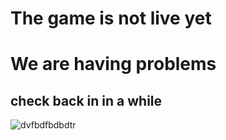 # The game is not live yet
# We are having problems

## check back in in a while
![dvfbdfbdbdtr](https://github.com/user-attachments/assets/575afc1c-cbba-4290-8188-caffba5800a8)
